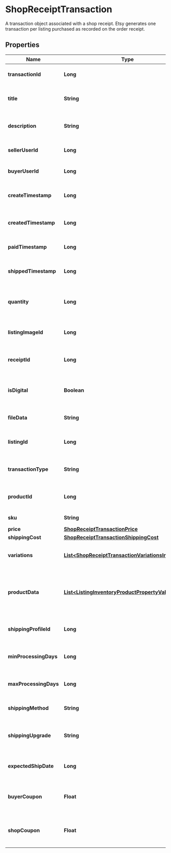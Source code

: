 

# ShopReceiptTransaction

A transaction object associated with a shop receipt. Etsy generates one transaction per listing purchased as recorded on the order receipt.

## Properties

| Name | Type | Description | Notes |
|------------ | ------------- | ------------- | -------------|
|**transactionId** | **Long** | The unique numeric ID for a transaction. |  [optional] |
|**title** | **String** | The title string of the [listing](/documentation/reference#tag/ShopListing) purchased in this transaction. |  [optional] |
|**description** | **String** | The description string of the [listing](/documentation/reference#tag/ShopListing) purchased in this transaction. |  [optional] |
|**sellerUserId** | **Long** | The numeric user ID for the seller in this transaction. |  [optional] |
|**buyerUserId** | **Long** | The numeric user ID for the buyer in this transaction. |  [optional] |
|**createTimestamp** | **Long** | The transaction\\&#39;s creation date and time, in epoch seconds. |  [optional] |
|**createdTimestamp** | **Long** | The transaction\\&#39;s creation date and time, in epoch seconds. |  [optional] |
|**paidTimestamp** | **Long** | The transaction\\&#39;s paid date and time, in epoch seconds. |  [optional] |
|**shippedTimestamp** | **Long** | The transaction\\&#39;s shipping date and time, in epoch seconds. |  [optional] |
|**quantity** | **Long** | The numeric quantity of products purchased in this transaction. |  [optional] |
|**listingImageId** | **Long** | The numeric ID of the primary [listing image](/documentation/reference#tag/ShopListing-Image) for this transaction. |  [optional] |
|**receiptId** | **Long** | The numeric ID for the [receipt](/documentation/reference#tag/Shop-Receipt) associated to this transaction. |  [optional] |
|**isDigital** | **Boolean** | When true, the transaction recorded the purchase of a digital listing. |  [optional] |
|**fileData** | **String** | A string describing the files purchased in this transaction. |  [optional] |
|**listingId** | **Long** | The numeric ID for the [listing](/documentation/reference#tag/ShopListing) associated to this transaction. |  [optional] |
|**transactionType** | **String** | The type string for the transaction, usually \&quot;listing\&quot;. |  [optional] |
|**productId** | **Long** | The numeric ID for a specific [product](/documentation/reference#tag/ShopListing-Product) purchased from a listing. |  [optional] |
|**sku** | **String** | The SKU string for the product |  [optional] |
|**price** | [**ShopReceiptTransactionPrice**](ShopReceiptTransactionPrice.md) |  |  [optional] |
|**shippingCost** | [**ShopReceiptTransactionShippingCost**](ShopReceiptTransactionShippingCost.md) |  |  [optional] |
|**variations** | [**List&lt;ShopReceiptTransactionVariationsInner&gt;**](ShopReceiptTransactionVariationsInner.md) | Array of variations and personalizations the buyer chose. |  [optional] |
|**productData** | [**List&lt;ListingInventoryProductPropertyValuesInner&gt;**](ListingInventoryProductPropertyValuesInner.md) | A list of property value entries for this product. Note: parenthesis characters (&#x60;(&#x60; and &#x60;)&#x60;) are not allowed. |  [optional] |
|**shippingProfileId** | **Long** | The ID of the shipping profile selected for this listing. |  [optional] |
|**minProcessingDays** | **Long** | The minimum number of days for processing the listing. |  [optional] |
|**maxProcessingDays** | **Long** | The maximum number of days for processing the listing. |  [optional] |
|**shippingMethod** | **String** | Name of the selected shipping method. |  [optional] |
|**shippingUpgrade** | **String** | The name of the shipping upgrade selected for this listing. Default value is null. |  [optional] |
|**expectedShipDate** | **Long** | The date &amp; time of the expected ship date, in epoch seconds. |  [optional] |
|**buyerCoupon** | **Float** | The amount of the buyer coupon that was discounted in the shop&#39;s currency. |  [optional] |
|**shopCoupon** | **Float** | The amount of the shop coupon that was discounted in the shop&#39;s currency. |  [optional] |



